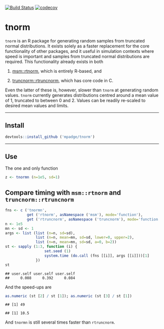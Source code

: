 [![Build Status](https://travis-ci.org/mpadge/tnorm.svg?branch=master)](https://travis-ci.org/mpadge/tnorm) [![codecov](https://codecov.io/gh/mpadge/tnorm/branch/master/graph/badge.svg)](https://codecov.io/gh/mpadge/tnorm)

tnorm
=====

`tnorm` is an R package for generating random samples from truncated normal distributions. It exists solely as a faster replacement for the core functionality of other packages, and it useful in simulation contexts where speed is important and samples from truncated normal distributions are required. This functionality already exists in both

1.  [msm::rtnorm](https://cran.r-project.org/package=msm), which is entirely R-based, and

2.  [truncnorm::rtruncnorm](https://cran.r-project.org/package=truncnorm), which has core code in C.

Even the latter of these is, however, slower than `tnorm` at generating random values. `tnorm` currently generates distributions centred around a mean value of 1, truncated to between 0 and 2. Values can be readily re-scaled to desired mean values and limits.

------------------------------------------------------------------------

Install
-------

``` r
devtools::install_github ('mpadge/tnorm')
```

------------------------------------------------------------------------

Use
---

The one and only function

``` r
z <- tnormn (n=1e5, sd=1)
```

Compare timing with `msm::rtnorm` and `truncnorm::rtruncnorm`
-------------------------------------------------------------

``` r
fns <- c ('tnormn', 
          get ('rtnorm', asNamespace ('msm'), mode='function'),
          get ('rtruncnorm', asNamespace ('truncnorm'), mode='function'))
n <- 1e5
mn <- sd <- 1
args <- list (list (n=n, sd=sd), 
              list (n=n, mean=mn, sd=sd, lower=0, upper=2),
              list (n=n, mean=mn, sd=sd, a=0, b=2))
st <- sapply (1:3, function (i) {
                  set.seed (1)
                  system.time (do.call (fns [[i]], args [[i]]))[1]
              })
st
```

    ## user.self user.self user.self 
    ##     0.008     0.392     0.084

And the speed-ups are

``` r
as.numeric (st [2] / st [1]); as.numeric (st [3] / st [1])
```

    ## [1] 49

    ## [1] 10.5

And `tnormn` is still several times faster than `rtruncnorm`.

